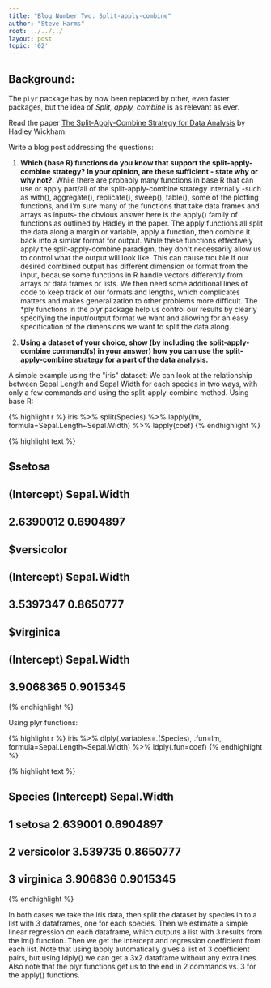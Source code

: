 ```yaml
---
title: "Blog Number Two: Split-apply-combine"
author: "Steve Harms"
root: ../../../
layout: post
topic: '02'
---
```


## Background:

The `plyr` package has by now been replaced by other, even faster packages, but the idea of *Split, apply, combine* is as relevant as ever.

Read the paper [The Split-Apply-Combine Strategy for Data Analysis](https://www.jstatsoft.org/article/view/v040i01) by Hadley Wickham.


Write a blog post addressing the questions: 

1. **Which (base R) functions do you know that support the split-apply-combine strategy? In your opinion, are these sufficient - state why or why not?**. 
While there are probably many functions in base R that can use or apply part/all of the split-apply-combine strategy internally -such as with(), aggregate(), replicate(), sweep(), table(), some of the plotting functions, and I'm sure many of the functions that take data frames and arrays as inputs- the obvious answer here is the apply() family of functions as outlined by Hadley in the paper. The apply functions all split the data along a margin or variable, apply a function, then combine it back into a similar format for output. While these functions effectively apply the split-apply-combine paradigm, they don't necessarily allow us to control what the output will look like. This can cause trouble if our desired combined output has different dimension or format from the input, because some functions in R handle vectors differently from arrays or data frames or lists. We then need some additional lines of code to keep track of our formats and lengths, which complicates matters and makes generalization to other problems more difficult. The *ply functions in the plyr package help us control our results by clearly specifying the input/output format we want and allowing for an easy specification of the dimensions we want to split the data along.

2. **Using a dataset of your choice, show (by including the split-apply-combine command(s) in your answer) how you can use the split-apply-combine strategy for a part of the data analysis.**

A simple example using the "iris" dataset: We can look at the relationship between Sepal Length and Sepal Width for each species in two ways, with only a few commands and using the split-apply-combine method.
Using base R:


{% highlight r %}
iris %>% split(Species) %>% lapply(lm, formula=Sepal.Length~Sepal.Width) %>% lapply(coef)
{% endhighlight %}



{% highlight text %}
## $setosa
## (Intercept) Sepal.Width 
##   2.6390012   0.6904897 
## 
## $versicolor
## (Intercept) Sepal.Width 
##   3.5397347   0.8650777 
## 
## $virginica
## (Intercept) Sepal.Width 
##   3.9068365   0.9015345
{% endhighlight %}

Using plyr functions:

{% highlight r %}
iris %>% dlply(.variables=.(Species), .fun=lm, formula=Sepal.Length~Sepal.Width) %>% ldply(.fun=coef)
{% endhighlight %}



{% highlight text %}
##      Species (Intercept) Sepal.Width
## 1     setosa    2.639001   0.6904897
## 2 versicolor    3.539735   0.8650777
## 3  virginica    3.906836   0.9015345
{% endhighlight %}

In both cases we take the iris data, then split the dataset by species in to a list with 3 dataframes, one for each species. Then we estimate a simple linear regression on each dataframe, which outputs a list with 3 results from the lm() function. Then we get the intercept and regression coefficient from each list. Note that using lapply automatically gives a list of 3 coefficient pairs, but using ldply() we can get a 3x2 dataframe without any extra lines. Also note that the plyr functions get us to the end in 2 commands vs. 3 for the apply() functions.
